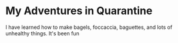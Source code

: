 # My Adventures in Quarantine
I have learned how to make bagels, foccaccia, baguettes, and lots of unhealthy things. It's been fun
